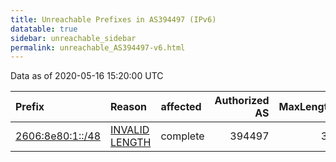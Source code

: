 ```yaml
---
title: Unreachable Prefixes in AS394497 (IPv6)
datatable: true
sidebar: unreachable_sidebar
permalink: unreachable_AS394497-v6.html
---
```


Data as of 2020-05-16 15:20:00 UTC


<div class="datatable-begin"></div>

| Prefix                                                     | Reason                                                                                                      | affected   |   Authorized AS |   MaxLength | Anchor                           |   unreachable /48s |
|:-----------------------------------------------------------|:------------------------------------------------------------------------------------------------------------|:-----------|----------------:|------------:|:---------------------------------|-------------------:|
| [2606:8e80:1::/48](https://stat.ripe.net/2606:8e80:1::/48) | [INVALID LENGTH](https://rpki-validator.ripe.net/announcement-preview?asn=AS394497&prefix=2606:8e80:1::/48) | complete   |          394497 |          32 | [ARIN](unreachable_ARIN-v6.html) |                  1 |

<div class="datatable-end"></div>